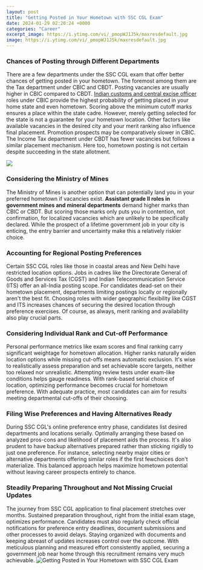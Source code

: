 ```yaml
---
layout: post
title: "Getting Posted in Your Hometown with SSC CGL Exam"
date: 2024-01-29 02:20:24 +0000
categories: "Career"
excerpt_image: https://i.ytimg.com/vi/_pmopWJ1J5k/maxresdefault.jpg
image: https://i.ytimg.com/vi/_pmopWJ1J5k/maxresdefault.jpg
---
```


### Chances of Posting through Different Departments
There are a few departments under the SSC CGL exam that offer better chances of getting posted in your hometown. The foremost among them are the Tax department under CBIC and CBDT. Posting vacancies are usually higher in CBIC compared to CBDT. [Indian customs and central excise officer](https://fistore.mysenprints.com/collection/alcorta) roles under CBIC provide the highest probability of getting placed in your home state and even hometown. Scoring above the minimum cutoff marks ensures a place within the state cadre. 
However, merely getting selected for the state is not a guarantee for your hometown location. Other factors like available vacancies in the desired city and your merit ranking also influence final placement. Promotion prospects may be comparatively slower in CBIC. The Income Tax department under CBDT has fewer vacancies but follows a similar placement mechanism. Here too, hometown posting is not certain despite succeeding in the state allotment.

![](https://sscportal.in/sites/default/files/Online-Test-Series-For-SSC-CGL-Tier-1-Exam.jpeg)
### Considering the Ministry of Mines 
The Ministry of Mines is another option that can potentially land you in your preferred hometown if vacancies exist. **Assistant grade II roles in government mines and mineral departments** demand higher marks than CBIC or CBDT. But scoring those marks only puts you in contention, not confirmation, for localized vacancies which are unlikely to be specifically declared. While the prospect of a lifetime government job in your city is enticing, the entry barrier and uncertainty make this a relatively riskier choice. 
### Accounting for Regional Posting Preferences 
Certain SSC CGL roles like those in coastal areas and New Delhi have restricted location options. Jobs in cadres like the Directorate General of Goods and Services Tax (CGST) and Indian Telecommunication Service (ITS) offer an all-India posting scope. For candidates dead-set on their hometown placement, departments limiting postings locally or regionally aren't the best fit. Choosing roles with wider geographic flexibility like CGST and ITS increases chances of securing the desired location through preference exercises. Of course, as always, merit ranking and availability also play crucial parts.
### Considering Individual Rank and Cut-off Performance
Personal performance metrics like exam scores and final ranking carry significant weightage for hometown allocation. Higher ranks naturally widen location options while missing cut-offs means automatic exclusion. It's wise to realistically assess preparation and set achievable score targets, neither too relaxed nor unrealistic. Attempting review tests under exam-like conditions helps gauge readiness. With rank-based serial choice of location, optimizing performance becomes crucial for hometown preference. With adequate practice, most candidates can aim for results meeting departmental cut-offs of their choosing. 
### Filing Wise Preferences and Having Alternatives Ready
During SSC CGL's online preference entry phase, candidates list desired departments and locations serially. Optimally arranging these based on analyzed pros-cons and likelihood of placement aids the process. It's also prudent to have backup alternatives prepared rather than sticking rigidly to just one preference. For instance, selecting nearby major cities or alternative departments offering similar roles if the first fewchoices don't materialize. This balanced approach helps maximize hometown potential without leaving career prospects entirely to chance.
### Steadily Preparing Throughout and Not Missing Crucial Updates
The journey from SSC CGL application to final placement stretches over months. Sustained preparation throughout, right from the initial exam stage, optimizes performance. Candidates must also regularly check official notifications for preference entry deadlines, document submissions and other processes to avoid delays. Staying organized with documents and keeping abreast of updates increases control over the outcome. With meticulous planning and measured effort consistently applied, securing a government job near home through this recruitment remains very much achievable.
![Getting Posted in Your Hometown with SSC CGL Exam](https://i.ytimg.com/vi/_pmopWJ1J5k/maxresdefault.jpg)